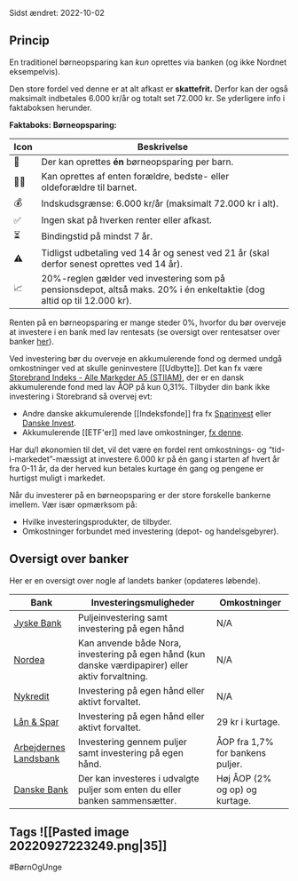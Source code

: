Sidst ændret: 2022-10-02

## Princip
En traditionel børneopsparing kan _kun_ oprettes via banken (og ikke Nordnet eksempelvis). 

Den store fordel ved denne er at alt afkast er **skattefrit.** Derfor kan der også maksimalt indbetales 6.000 kr/år og totalt set 72.000 kr. Se yderligere info i faktaboksen herunder.

**Faktaboks: Børneopsparing:**

Icon | Beskrivelse
------------ | ------------
**👶** | Der kan oprettes **én** børneopsparing per barn.
🧑‍🦳 | Kan oprettes af enten forældre, bedste- eller oldeforældre til barnet.
💰 | Indskudsgrænse: 6.000 kr/år (maksimalt 72.000 kr i alt).
✅ | Ingen skat på hverken renter eller afkast.
⏳ | Bindingstid på mindst 7 år.
⚠️ | Tidligst udbetaling ved 14 år og senest ved 21 år (skal derfor senest oprettes ved 14 år).
📈 | 20%-reglen gælder ved investering som på pensionsdepot, altså maks. 20% i én enkeltaktie (dog altid op til 12.000 kr).

Renten på en børneopsparing er mange steder 0%, hvorfor du bør overveje at investere i en bank med lav rentesats (se oversigt over rentesatser over banker [her](https://www.samlino.dk/boerneopsparing)).

Ved investering bør du overveje en akkumulerende fond og dermed undgå omkostninger ved at skulle geninvestere [[Udbytte]]. Det kan fx være [Storebrand Indeks - Alle Markeder A5 (STIIAM)](https://www.nordnet.dk/markedet/investeringsforeninger-liste/17027505-storebrand-indeks-alle), der er en dansk akkumulerende fond med lav ÅOP på kun 0,31%. Tilbyder din bank ikke investering i Storebrand så overvej evt:
-   Andre danske akkumulerende [[Indeksfonde]] fra fx [Sparinvest](https://www.nordnet.dk/markedet/investeringsforeninger-liste/16670432-sparindex-index-glob) eller [Danske Invest](https://www.nordnet.dk/markedet/investeringsforeninger-liste/16100185-danske-inv-glob).
-   Akkumulerende [[ETF'er]] med lave omkostninger, [fx denne](https://www.nordnet.dk/markedet/etf-lister/16309430-i-shares-core-msci).

Har du/I økonomien til det, vil det være en fordel rent omkostnings- og “tid-i-markedet”-mæssigt at investere 6.000 kr på én gang i starten af hvert år fra 0-11 år, da der herved kun betales kurtage én gang og pengene er hurtigst muligt i markedet.

Når du investerer på en børneopsparing er der store forskelle bankerne imellem. Vær især opmærksom på:
-   Hvilke investeringsprodukter, de tilbyder.
-   Omkostninger forbundet med investering (depot- og handelsgebyrer).


## Oversigt over banker
Her er en oversigt over nogle af landets banker (opdateres løbende).

**Bank** | **Investeringsmuligheder** | **Omkostninger**
------------ | ------------ | ------------
[Jyske Bank](https://www.jyskebank.dk/privat/konti/opsparing/boerneopsparing) | Puljeinvestering samt investering på egen hånd | N/A
[Nordea](https://www.nordea.dk/privat/produkter/opsparing/boerneopsparing.html?WT.srch=1&mc_en=google&mc_cam=Brand%20+%20Investments%20+%20Nora%20Childsavings%20-%20Exact%20-%20Denmark%20-%20PPC&mc_ag=Brand%20+%20Childsavings%20general%20-%20Exact&mc_kw=nordea%20b%C3%B8rneopsparing&mc_mt=e&mc_cid=459122407870&mc_camid=8879783658&mc_agid=111357508990&) | Kan anvende både Nora, investering på egen hånd (kun danske værdipapirer) eller aktiv forvaltning. | N/A
[Nykredit](https://www.nykredit.dk/dit-liv/formue/opsparing/borneopsparing/) | Investering på egen hånd eller aktivt forvaltet. | N/A
[Lån & Spar](https://www.lsb.dk/privat/produkter/boern-teenagere/boerneopsparing) | Investering på egen hånd eller aktivt forvaltet. | 29 kr i kurtage.
[Arbejdernes Landsbank](https://www.al-bank.dk/privat/boern/al-boerneopsparing) | Investering gennem puljer samt investering på egen hånd. | ÅOP fra 1,7% for bankens puljer.
[Danske Bank](https://danskebank.dk/privat/produkter/konti/boerneopsparing#content-list-0-item-6) | Der kan investeres i udvalgte puljer som enten du eller banken sammensætter. | Høj ÅOP (2% og op) og kurtage.

## Tags ![[Pasted image 20220927223249.png|35]]
#BørnOgUnge